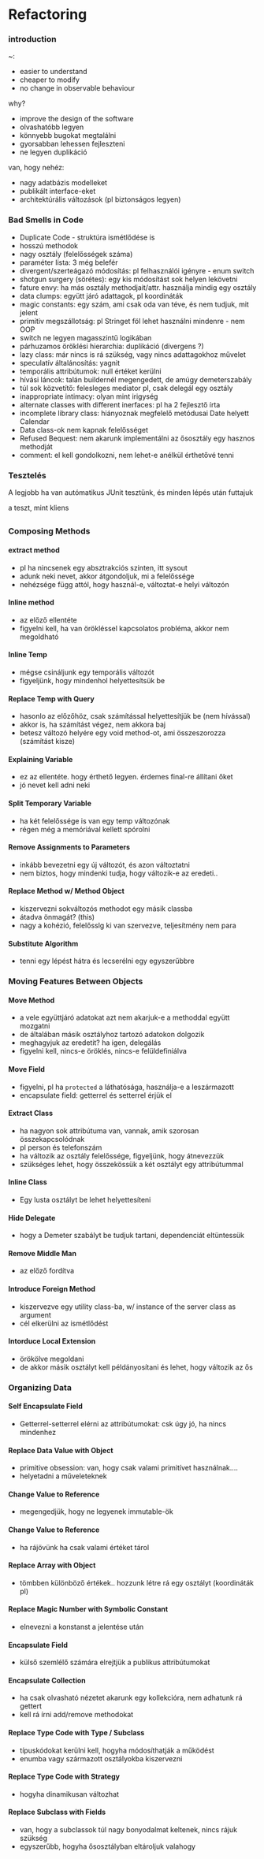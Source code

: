 # Refactoring
### introduction
~:
- easier to understand
- cheaper to modify
- no change in observable behaviour

why?
- improve the design of the software
- olvashatóbb legyen
- könnyebb bugokat megtalálni
- gyorsabban lehessen fejleszteni
- ne legyen duplikáció

van, hogy nehéz:
- nagy adatbázis modelleket
- publikált interface-eket
- architektúrális változások (pl biztonságos legyen)

### Bad Smells in Code
- Duplicate Code - struktúra ismétlődése is
- hosszú methodok
- nagy osztály (felelősségek száma)
- paraméter lista: 3 még belefér
- divergent/szerteágazó módosítás: pl felhasználói igényre - enum switch
- shotgun surgery (sörétes): egy kis módosítást sok helyen lekövetni
- fature envy: ha más osztály methodjait/attr. használja mindig egy osztály
- data clumps: együtt járó adattagok, pl koordináták
- magic constants: egy szám, ami csak oda van téve, és nem tudjuk, mit jelent
- primitiv megszállotság: pl Stringet föl lehet használni mindenre - nem OOP
- switch ne legyen magasszintű logikában
- párhuzamos öröklési hierarchia: duplikáció (divergens ?)
- lazy class: már nincs is rá szükség, vagy nincs adattagokhoz művelet
- speculatív általánosítás: yagnit
- temporális attribútumok: null értéket kerülni
- hívási láncok: talán buildernél megengedett, de amúgy demeterszabály
- túl sok közvetítő: felesleges mediator pl, csak delegál egy osztály
- inappropriate intimacy: olyan mint irigység
- alternate classes with different inerfaces: pl ha 2 fejlesztő írta
- incomplete library class: hiányoznak megfelelő metódusai Date helyett Calendar
- Data class-ok nem kapnak felelősséget
- Refused Bequest: nem akarunk implementálni az ősosztály egy hasznos methodját
- comment: el kell gondolkozni, nem lehet-e anélkül érthetővé tenni

### Tesztelés
A legjobb ha van autómatikus JUnit tesztünk, és minden lépés után futtajuk

a teszt, mint kliens

##
### Composing Methods
#### extract method
- pl ha nincsenek egy absztrakciós szinten, itt sysout
- adunk neki nevet, akkor átgondoljuk, mi a felelőssége
- nehézsége függ attól, hogy használ-e, változtat-e helyi változón
#### Inline method
- az előző ellentéte
- figyelni kell, ha van örökléssel kapcsolatos probléma, akkor nem megoldható
#### Inline Temp
- mégse csináljunk egy temporális változót
- figyeljünk, hogy mindenhol helyettesítsük be
#### Replace Temp with Query
- hasonlo az előzőhöz, csak számítással helyettesítjük be (nem hívással)
- akkor is, ha számítást végez, nem akkora baj
- betesz változó helyére egy void method-ot, ami összeszorozza (számítást kisze)
#### Explaining Variable
- ez az ellentéte. hogy érthető legyen. érdemes final-re állítani őket
- jó nevet kell adni neki
#### Split Temporary Variable
- ha két felelőssége is van egy temp változónak
- régen még a memóriával kellett spórolni
#### Remove Assignments to Parameters
- inkább bevezetni egy új változót, és azon változtatni
- nem biztos, hogy mindenki tudja, hogy változik-e az eredeti..
#### Replace Method w/ Method Object
- kiszervezni sokváltozós methodot egy másik classba
- átadva önmagát? (this)
- nagy a kohézió, felelősslg ki van szervezve, teljesítmény nem para
#### Substitute Algorithm
- tenni egy lépést hátra és lecserélni egy egyszerűbbre

### Moving Features Between Objects
#### Move Method
- a vele együttjáró adatokat azt nem akarjuk-e a methoddal együtt mozgatni
- de általában másik osztályhoz tartozó adatokon dolgozik
- meghagyjuk az eredetit? ha igen, delegálás
- figyelni kell, nincs-e öröklés, nincs-e felüldefiniálva
#### Move Field
- figyelni, pl ha `protected` a láthatósága, használja-e a leszármazott
- encapsulate field: getterrel és setterrel érjük el
#### Extract Class
- ha nagyon sok attribútuma van, vannak, amik szorosan összekapcsolódnak
- pl person és telefonszám
- ha változik az osztály felelőssége, figyeljünk, hogy átnevezzük
- szükséges lehet, hogy összekössük a két osztályt egy attribútummal
#### Inline Class
- Egy lusta osztályt be lehet helyettesíteni
#### Hide Delegate
- hogy a Demeter szabályt be tudjuk tartani, dependenciát eltüntessük
#### Remove Middle Man
- az előző fordítva
#### Introduce Foreign Method
- kiszervezve egy utility class-ba, w/ instance of the server class as argument
- cél elkerülni az ismétlődést
#### Intorduce Local Extension
- örökölve megoldani
- de akkor másik osztályt kell példányosítani és lehet, hogy változik az ős

### Organizing Data
#### Self Encapsulate Field
- Getterrel-setterrel elérni az attribútumokat: csk úgy jó, ha nincs mindenhez
#### Replace Data Value with Object
- primitive obsession: van, hogy csak valami primitívet használnak....
- helyetadni a műveleteknek
#### Change Value to Reference
- megengedjük, hogy ne legyenek immutable-ök
#### Change Value to Reference
- ha rájövünk ha csak valami értéket tárol
#### Replace Array with Object
- tömbben különböző értékek.. hozzunk létre rá egy osztályt (koordináták pl)
#### Replace Magic Number with Symbolic Constant
- elnevezni a konstanst a jelentése után
#### Encapsulate Field
- külső szemlélő számára elrejtjük a publikus attribútumokat
#### Encapsulate Collection
- ha csak olvasható nézetet akarunk egy kollekcióra, nem adhatunk rá gettert
- kell rá írni add/remove methodokat
#### Replace Type Code with Type / Subclass
- típuskódokat kerülni kell, hogyha módosíthatják a működést
- enumba vagy származott osztályokba kiszervezni
#### Replace Type Code with Strategy
- hogyha dinamikusan változhat
#### Replace Subclass with Fields
- van, hogy a subclassok túl nagy bonyodalmat keltenek, nincs rájuk szükség
- egyszerűbb, hogyha ősosztályban eltároljuk valahogy